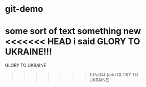 # git-demo

some sort of text
something new
<<<<<<< HEAD
i said GLORY TO UKRAINE!!!
=======
GLORY TO UKRAINE
>>>>>>> 1d7a04f (add GLORY TO UKRAINE)
